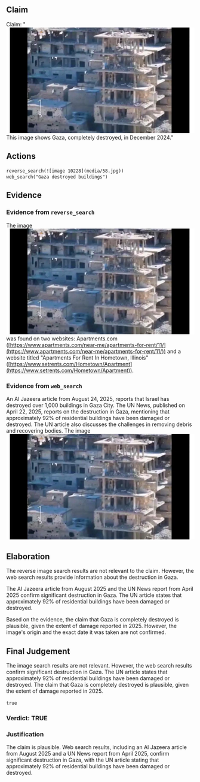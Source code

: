 ## Claim
Claim: "![image 10228](media/58.jpg) This image shows Gaza, completely destroyed, in December 2024."

## Actions
```
reverse_search(![image 10228](media/58.jpg))
web_search("Gaza destroyed buildings")
```

## Evidence
### Evidence from `reverse_search`
The image ![image 10228](media/58.jpg) was found on two websites: Apartments.com ([https://www.apartments.com/near-me/apartments-for-rent/11/](https://www.apartments.com/near-me/apartments-for-rent/11/)) and a website titled "Apartments For Rent In Hometown, Illinois" ([https://www.setrents.com/Hometown/Apartment](https://www.setrents.com/Hometown/Apartment)).


### Evidence from `web_search`
An Al Jazeera article from August 24, 2025, reports that Israel has destroyed over 1,000 buildings in Gaza City. The UN News, published on April 22, 2025, reports on the destruction in Gaza, mentioning that approximately 92% of residential buildings have been damaged or destroyed. The UN article also discusses the challenges in removing debris and recovering bodies. The image ![image 10228](media/58.jpg)

## Elaboration
The reverse image search results are not relevant to the claim. However, the web search results provide information about the destruction in Gaza.

The Al Jazeera article from August 2025 and the UN News report from April 2025 confirm significant destruction in Gaza. The UN article states that approximately 92% of residential buildings have been damaged or destroyed.

Based on the evidence, the claim that Gaza is completely destroyed is plausible, given the extent of damage reported in 2025. However, the image's origin and the exact date it was taken are not confirmed.


## Final Judgement
The image search results are not relevant. However, the web search results confirm significant destruction in Gaza. The UN article states that approximately 92% of residential buildings have been damaged or destroyed. The claim that Gaza is completely destroyed is plausible, given the extent of damage reported in 2025.

`true`

### Verdict: TRUE

### Justification
The claim is plausible. Web search results, including an Al Jazeera article from August 2025 and a UN News report from April 2025, confirm significant destruction in Gaza, with the UN article stating that approximately 92% of residential buildings have been damaged or destroyed.

